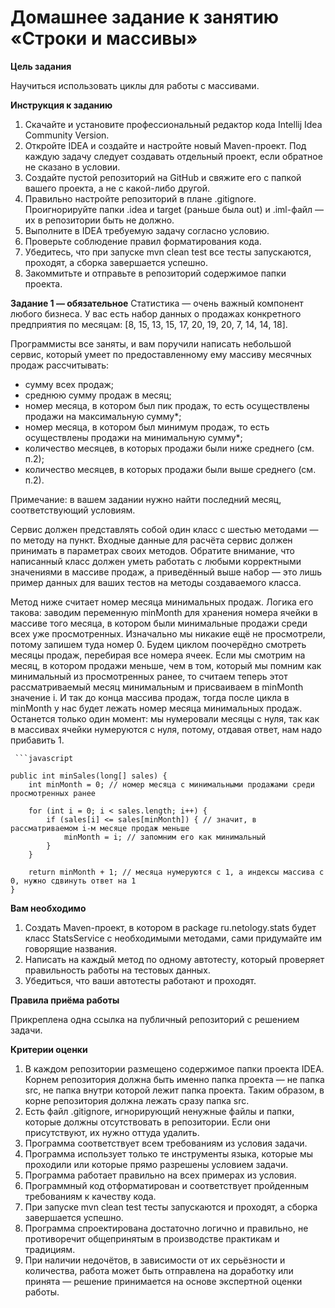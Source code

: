 # Домашнее задание к занятию «Строки и массивы»

**Цель задания**

Научиться использовать циклы для работы с массивами.

**Инструкция к заданию**

1. Скачайте и установите профессиональный редактор кода Intellij Idea Community Version.
1. Откройте IDEA и создайте и настройте новый Maven-проект. Под каждую задачу следует создавать отдельный проект, если обратное не сказано в условии.
1. Создайте пустой репозиторий на GitHub и свяжите его с папкой вашего проекта, а не с какой-либо другой.
1. Правильно настройте репозиторий в плане .gitignore. Проигнорируйте папки .idea и target (раньше была out) и .iml-файл — их в репозитории быть не должно.
1. Выполните в IDEA требуемую задачу согласно условию.
1. Проверьте соблюдение правил форматирования кода.
1. Убедитесь, что при запуске mvn clean test все тесты запускаются, проходят, а сборка завершается успешно.
1. Закоммитьте и отправьте в репозиторий содержимое папки проекта.


**Задание 1 — обязательное**
Статистика — очень важный компонент любого бизнеса. У вас есть набор данных о продажах конкретного предприятия по месяцам: [8, 15, 13, 15, 17, 20, 19, 20, 7, 14, 14, 18].

Программисты все заняты, и вам поручили написать небольшой сервис, который умеет по предоставленному ему массиву месячных продаж рассчитывать:

+ сумму всех продаж;
+ среднюю сумму продаж в месяц;
+ номер месяца, в котором был пик продаж, то есть осуществлены продажи на максимальную сумму*;
+ номер месяца, в котором был минимум продаж, то есть осуществлены продажи на минимальную сумму*;
+ количество месяцев, в которых продажи были ниже среднего (см. п.2);
+ количество месяцев, в которых продажи были выше среднего (см. п.2).

 Примечание: в вашем задании нужно найти последний месяц, соответствующий условиям.

 Сервис должен представлять собой один класс с шестью методами — по методу на пункт. Входные данные для расчёта сервис должен принимать в параметрах своих методов. Обратите внимание, что написанный класс должен уметь работать с любыми корректными значениями в массиве продаж, а приведённый выше набор — это лишь пример данных для ваших тестов на методы создаваемого класса.

 Метод ниже считает номер месяца минимальных продаж. Логика его такова: заводим переменную minMonth для хранения номера ячейки в массиве того месяца, в котором были минимальные продажи среди всех уже просмотренных. Изначально мы никакие ещё не просмотрели, потому запишем туда номер 0. Будем циклом поочерёдно смотреть месяцы продаж, перебирая все номера ячеек. Если мы смотрим на месяц, в котором продажи меньше, чем в том, который мы помним как минимальный из просмотренных ранее, то считаем теперь этот рассматриваемый месяц минимальным и присваиваем в minMonth значение i. И так до конца массива продаж, тогда после цикла в minMonth у нас будет лежать номер месяца минимальных продаж. Останется только один момент: мы нумеровали месяцы с нуля, так как в массивах ячейки нумеруются с нуля, потому, отдавая ответ, нам надо прибавить 1.

     ```javascript

    public int minSales(long[] sales) {
        int minMonth = 0; // номер месяца с минимальными продажами среди просмотренных ранее

        for (int i = 0; i < sales.length; i++) {
            if (sales[i] <= sales[minMonth]) { // значит, в рассматриваемом i-м месяце продаж меньше
                minMonth = i; // запомним его как минимальный
            }
        }

        return minMonth + 1; // месяца нумеруются с 1, а индексы массива с 0, нужно сдвинуть ответ на 1
    }

**Вам необходимо**

1. Создать Maven-проект, в котором в package ru.netology.stats будет класс StatsService с необходимыми методами, сами придумайте им говорящие названия.
2. Написать на каждый метод по одному автотесту, который проверяет правильность работы на тестовых данных.
3. Убедиться, что ваши автотесты работают и проходят.

**Правила приёма работы**

Прикреплена одна ссылка на публичный репозиторий с решением задачи.

**Критерии оценки**

1. В каждом репозитории размещено содержимое папки проекта IDEA. Корнем репозитория должна быть именно папка проекта — не папка src, не папка внутри которой лежит папка проекта. Таким образом, в корне репозитория должна лежать сразу папка src.
1. Есть файл .gitignore, игнорирующий ненужные файлы и папки, которые должны отсутствовать в репозитории. Если они присутствуют, их нужно оттуда удалить.
1. Программа соответствует всем требованиям из условия задачи.
1. Программа использует только те инструменты языка, которые мы проходили или которые прямо разрешены условием задачи.
1. Программа работает правильно на всех примерах из условия.
1. Программный код отформатирован и соответствует пройденным требованиям к качеству кода.
1. При запуске mvn clean test тесты запускаются и проходят, а сборка завершается успешно.
1. Программа спроектирована достаточно логично и правильно, не противоречит общепринятым в производстве практикам и традициям.
1. При наличии недочётов, в зависимости от их серьёзности и количества, работа может быть отправлена на доработку или принята — решение принимается на основе экспертной оценки работы.